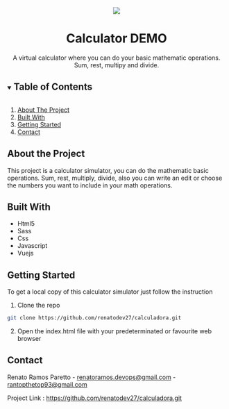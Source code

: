 <div align="center">
  <img src="https://user-images.githubusercontent.com/73003319/134999732-1242f383-ba00-40fe-b8f8-8d451725da96.png">
  <h1>Calculator DEMO</h1>
  <label>A virtual calculator where you can do your basic mathematic operations. <br> Sum, rest, multipy and divide.</h6>
</div>

<details open="open">
  <summary><h2 style="display: inline-block">Table of Contents</h2></summary>
  <ol>
    <li> <a href="#about-the-project">About The Project</a> </li>
    <li> <a href="#built-with">Built With</a></li>
    <li> <a href="#getting-started">Getting Started</a> </li>
    <li><a href="#contact">Contact</a></li>
  </ol>
</details>

## About the Project
This project is a calculator simulator, you can do the mathematic basic operations. Sum, rest, multiply, divide, also you can write an edit or choose the numbers you want 
to include in your math operations.

## Built With
- Html5
- Sass
- Css
- Javascript
- Vuejs

## Getting Started
To get a local copy of this calculator simulator just follow the instruction

1. Clone the repo

````sh
git clone https://github.com/renatodev27/calculadora.git
````
2. Open the index.html file with your predeterminated or favourite web browser

## Contact

Renato Ramos Paretto - renatoramos.devops@gmail.com - rantopthetop93@gmail.com

Project Link : https://github.com/renatodev27/calculadora.git


